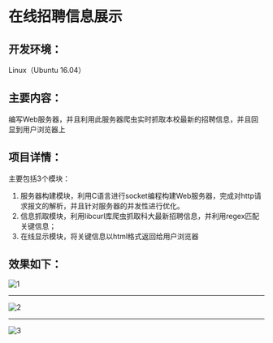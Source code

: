 # 在线招聘信息展示

## 开发环境：

Linux（Ubuntu 16.04）

## 主要内容：

编写Web服务器，并且利用此服务器爬虫实时抓取本校最新的招聘信息，并且回显到用户浏览器上

## 项目详情：

主要包括3个模块：
1. 服务器构建模块，利用C语言进行socket编程构建Web服务器，完成对http请求报文的解析，并且针对服务器的并发性进行优化。
2. 信息抓取模块，利用libcurl库爬虫抓取科大最新招聘信息，并利用regex匹配关键信息；
3. 在线显示模块，将关键信息以html格式返回给用户浏览器

## 效果如下：

![1](https://github.com/xyandy/TinySpiderServer/blob/master/1.png)

---

![2](https://github.com/xyandy/TinySpiderServer/blob/master/2.png)

---

![3](https://github.com/xyandy/TinySpiderServer/blob/master/3.png)
